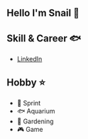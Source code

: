 ## Hello I'm Snail 🐚

## Skill & Career  🐟
- [LinkedIn](https://www.linkedin.com/in/kaito-suzuki-17023b255/)

## Hobby ⭐
- 🏃 Sprint
- 🐟 Aquarium 
- 🍅 Gardening 
- 🎮 Game   
